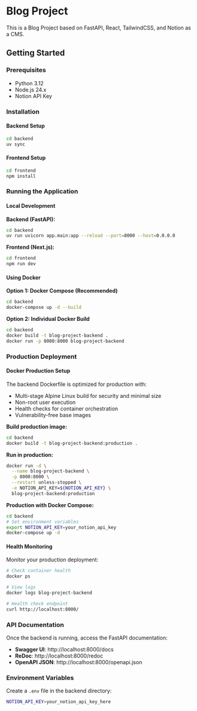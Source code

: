 # Blog Project

This is a Blog Project based on FastAPI, React, TailwindCSS, and Notion as a CMS.

## Getting Started

### Prerequisites

- Python 3.12
- Node.js 24.x
- Notion API Key

### Installation

#### Backend Setup

```bash
cd backend
uv sync
```

#### Frontend Setup

```bash
cd frontend
npm install
```

### Running the Application

#### Local Development

**Backend (FastAPI):**
```bash
cd backend
uv run uvicorn app.main:app --reload --port=8000 --host=0.0.0.0
```

**Frontend (Next.js):**
```bash
cd frontend
npm run dev
```

#### Using Docker

**Option 1: Docker Compose (Recommended)**
```bash
cd backend
docker-compose up -d --build
```

**Option 2: Individual Docker Build**
```bash
cd backend
docker build -t blog-project-backend .
docker run -p 8000:8000 blog-project-backend
```

### Production Deployment

#### Docker Production Setup

The backend Dockerfile is optimized for production with:
- Multi-stage Alpine Linux build for security and minimal size
- Non-root user execution
- Health checks for container orchestration
- Vulnerability-free base images

**Build production image:**
```bash
cd backend
docker build -t blog-project-backend:production .
```

**Run in production:**
```bash
docker run -d \
  --name blog-project-backend \
  -p 8000:8000 \
  --restart unless-stopped \
  -e NOTION_API_KEY=${NOTION_API_KEY} \
  blog-project-backend:production
```

**Production with Docker Compose:**
```bash
cd backend
# Set environment variables
export NOTION_API_KEY=your_notion_api_key
docker-compose up -d
```

#### Health Monitoring

Monitor your production deployment:
```bash
# Check container health
docker ps

# View logs
docker logs blog-project-backend

# Health check endpoint
curl http://localhost:8000/
```

### API Documentation

Once the backend is running, access the FastAPI documentation:
- **Swagger UI**: http://localhost:8000/docs
- **ReDoc**: http://localhost:8000/redoc
- **OpenAPI JSON**: http://localhost:8000/openapi.json

### Environment Variables

Create a `.env` file in the backend directory:
```bash
NOTION_API_KEY=your_notion_api_key_here
```
